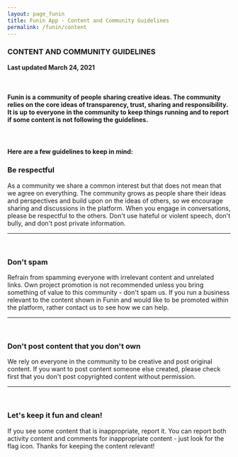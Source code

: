 ```yaml
---
layout: page_funin
title: Funin App - Content and Community Guidelines 
permalink: /funin/content
---
```


### CONTENT AND COMMUNITY GUIDELINES

**Last updated March 24, 2021**

<br/>

#### Funin is a community of people sharing creative ideas. The community relies on the core ideas of transparency, trust, sharing and responsibility. It is up to everyone in the community to keep things running and to report if some content is not following the guidelines. 

<br/>

#### Here are a few guidelines to keep in mind:

### Be respectful

As a community we share a common interest but that does not mean that we agree on everything. The community grows as people share their ideas and perspectives and build upon on the ideas of others, so we encourage sharing and discussions in the platform. When you engage in conversations, please be respectful to the others. Don't use hateful or violent speech, don't bully, and don't post private information. 

<hr/><br/>

### Don't spam 

Refrain from spamming everyone with irrelevant content and unrelated links. Own project promotion is not recommended unless you bring something of value to this community - don't spam us. If you run a business relevant to the content shown in Funin and would like to be promoted within the platform, rather contact us to see how we can help.

<hr/>
<br/>

### Don't post content that you don't own 

We rely on everyone in the community to be creative and post original content. If you want to post content someone else created, please check first that you don't post copyrighted content without permission. 

<hr/>
<br/>
 
### Let's keep it fun and clean!

If you see some content that is inappropriate, report it. You can report both activity content and comments for inappropriate content - just look for the flag icon. Thanks for keeping the content relevant!